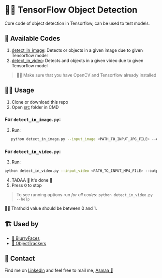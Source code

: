 # 👩‍🔬 TensorFlow Object Detection
Core code of object detection in Tensorflow, can be used to test models.

## 🙌 Available Codes
1. [detect_in_image](./src/detect_in_image.py): Detects or objects in a given image due to given Tensorflow model
2. [detect_in_video](./src/detect_in_video.py): Detects and objects in a given video due to given Tensorflow model

> 👮‍♀️ Make sure that you have OpenCV and Tensorflow already installed

## 👩‍🚀 Usage 
1. Clone or download this repo
2. Open [src](/src) folder in CMD

### For `detect_in_image.py`:
3. Run:
```bash
   python detect_in_image.py --input_image <PATH_TO_INPUT_JPG_FILE> --output_image <PATH_TO_OUTPUT_JPG_FILE>  --model_path <PATH_TO_INPUT_PB_FILE> --threshold <THRESHOLD>
```

### For `detect_in_video.py`:
3. Run:
```bash
python detect_in_video.py --input_video <PATH_TO_INPUT_MP4_FILE> --output_image <PATH_TO_OUTPUT_MP4_FILE>  --model_path <PATH_TO_INPUT_PB_FILE> --threshold <THRESHOLD>
```

4. TADAA 🎉 It's done 🤗
5. Press <kbd>Q</kbd> to stop

> To see running options run _for all codes_:
>   `python detect_in_video.py --help`

👮‍♀️ Thrshold value should be between 0 and 1.

## 🏗️ Used by
- [👧 BlurryFaces](https://github.com/asmaamirkhan/BlurryFaces)
- [🐾 ObjectTrackers](https://github.com/asmaamirkhan/ObjectTracker-s-)

## 💼 Contact
Find me on [LinkedIn](https://www.linkedin.com/in/asmaamirkhan/) and feel free to mail me, [Asmaa 🦋](mailto:asmaamirkhan.am@gmail.com)
